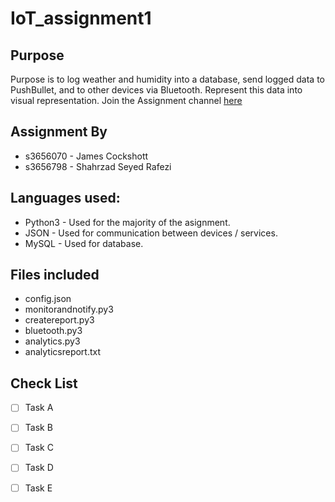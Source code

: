 # IoT_assignment1



## Purpose
Purpose is to log weather and humidity into a database, send logged data to PushBullet, and to other devices via Bluetooth.
Represent this data into visual representation.
Join the Assignment channel [here](https://www.pushbullet.com/channel?tag=IoT-s3656070)


## Assignment By
- s3656070 - James Cockshott
- s3656798 - Shahrzad Seyed Rafezi

## Languages used:
- Python3 - Used for the majority of the asignment.
- JSON - Used for communication between devices / services.
- MySQL - Used for database.

## Files included
- config.json
- monitorandnotify.py3
- createreport.py3
- bluetooth.py3
- analytics.py3
- analyticsreport.txt

## Check List
- [ ] Task A
- [ ] Task B
- [ ] Task C
- [ ] Task D
- [ ] Task E


